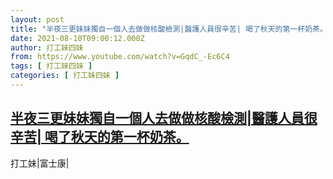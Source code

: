 ```yaml
---
layout: post
title: "半夜三更妹妹獨自一個人去做做核酸檢測|醫護人員很辛苦| 喝了秋天的第一杯奶茶。"
date: 2021-08-10T09:00:12.000Z
author: 打工妹四妹
from: https://www.youtube.com/watch?v=GqdC_-Ec6C4
tags: [ 打工妹四妹 ]
categories: [ 打工妹四妹 ]
---
```

<!--1628586012000-->
[半夜三更妹妹獨自一個人去做做核酸檢測|醫護人員很辛苦| 喝了秋天的第一杯奶茶。](https://www.youtube.com/watch?v=GqdC_-Ec6C4)
------

<div>
打工妹|富士康|
</div>
